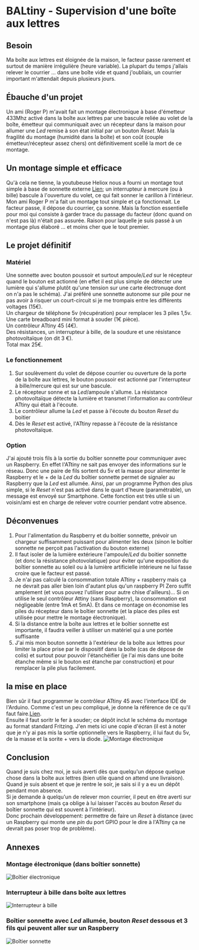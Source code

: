 # BALtiny - Supervision d'une boîte aux lettres
## Besoin
Ma boîte aux lettres est éloignée de la maison, le facteur passe rarement et surtout de manière irrégulière (heure variable). La plupart du temps j'allais relever le courrier ... dans une boîte vide et quand j'oubliais, un courrier important m'attendait depuis plusieurs jours.
## Ébauche d'un projet
Un ami (Roger P) m'avait fait un montage électronique à base d'émetteur 433Mhz activé dans la boîte aux lettres par une bascule reliée au volet de la boîte, émetteur qui communiquait avec un récepteur dans la maison pour allumer une *Led* remise à son état initial par un bouton *Reset*. Mais la fragilité du montage (humidité dans la boîte) et son coût (couple émetteur/récepteur assez chers) ont définitivement scellé la mort de ce montage.
## Un montage simple et efficace
Qu'à cela ne tienne, la youtubeuse Heliox nous a fourni un montage tout simple à base de sonnette externe [Lien](https://youtu.be/WknRG6paMcA); un interrupteur à mercure (ou à bille) bascule à l'ouverture du volet, ce qui fait sonner le carillon à l'intérieur. Mon ami Roger P m'a fait un montage tout simple et ça fonctionnait. Le facteur passe, il dépose du courrier, ça sonne.
Mais la fonction essentielle pour moi qui consiste à garder trace du passage du facteur (donc quand on n'est pas là) n'était pas assurée. Raison pour laquelle je suis passé à un montage plus élaboré ... et moins cher que le tout premier.
## Le projet définitif
### Matériel
Une sonnette avec bouton poussoir et surtout ampoule/*Led* sur le récepteur quand le bouton est actionné (en effet il est plus simple de détecter une lumière qui s'allume plutôt qu'une tension sur une carte électronuqe dont on n'a pas le schéma). J'ai préféré une sonnette autonome sur pile pour ne pas avoir à risquer un court-circuit si je me trompais entre les différents voltages (15€).  
Un chargeur de téléphone 5v (récupération) pour remplacer les 3 piles 1,5v.  
Une carte breadboard mini format à souder (1€ pièce).  
Un contrôleur ATtiny 45 (4€).  
Des résistances, un interrupteur à bille, de la soudure et une résistance photovoltaïque (on dit 3 €).  
Total max 25€.
### Le fonctionnement
1. Sur soulèvement du volet de dépose courrier ou ouverture de la porte de la boîte aux lettres, le bouton poussoir est actionné par l'interrupteur à bille/mercure qui est sur une bascule.
2. Le récepteur sonne et sa *Led*/ampoule s'allume. La résistance photovoltaïque détecte la lumière et transmet l'information au contrôleur ATtiny qui était à l'écoute.
3. Le contrôleur allume la *Led* et passe à l'écoute du bouton *Reset* du boitier
4. Dès le *Reset* est activé, l'ATtiny repasse à l'écoute de la résistance photovoltaïque.
### Option
J'ai ajouté trois fils à la sortie du boîtier sonnette pour communiquer avec un Raspberry. En effet l'ATtiny ne sait pas envoyer des informations sur le réseau. Donc une paire de fils sortent du 5v et la masse pour alimenter le Raspberry et le + de la *Led* du boîtier sonnette permet de signaler au Raspberry que la *Led* est allumée. Ainsi, par un programme Python des plus simple, si le *Reset* n'est pas activé dans le quart d'heure (paramétrable), un message est envoyé sur Smartphone. Cette fonction est très utile si un voisin/ami est en charge de relever votre courrier pendant votre absence.
## Déconvenues
1. Pour l'alimentation du Raspberry et du boitier sonnette, prévoir un chargeur suffisamment puissant pour alimenter les deux (sinon le boîtier sonnette ne perçoit pas l'activation du bouton externe)
2. Il faut isoler de la lumière extérieure l'ampoule/*Led* du boitier sonnette (et donc la résistance photovolatique) pour éviter qu'une exposition du boîtier sonnette au soleil ou à la lumière artificielle intérieure ne lui fasse croire que le facteur est passé.
3. Je n'ai pas calculé la consommation totale ATtiny + raspberry mais ça ne devrait pas aller bien loin d'autant plus qu'un raspberry PI Zero suffit amplement (et vous pouvez l'utiliser pour autre chise d'ailleurs)... Si on utilise le seul contrôleur Attiny (sans Raspberry), la consommation est négligeable (entre 1mA et 5mA). Et dans ce montage on économise les piles du récepteur dans le boîtier sonnette (et la place des piles est utilisée pour mettre le montage électronique).
4. Si la distance entre la boîte aux lettres et le boîtier sonnette est importante, il faudra veiller à utiliser un matériel qui a une portée suffisante
5. J'ai mis mon bouton sonnette à l'extérieur de la boîte aux lettres pour limiter la place prise par le dispositif dans la boîte (cas de dépose de colis) et surtout pour pouvoir l'étanchéifier (je l'ai mis dans une boite étanche même si le bouton est étanche par construction) et pour remplacer la pile plus facilement.
## la mise en place
Bien sûr il faut programmer le contrôleur ATtiny 45 avec l'interface IDE de l'Arduino. Comme c'est un peu compliqué, je donne la référence de ce qu'il faut faire.[Lien](https://youtu.be/S-oBujsoe-Q).  
Ensuite il faut soritr le fer à souder; ce dépôt inclut le schéma du montage au format standard Fritzing. J'en mets ici une copie d'écran (il est à noter que je n'y ai pas mis la sortie optionnelle vers le Raspberry, il lui faut du 5v, de la masse et la sorite + vers la diode.
![Montage électronique](https://github.com/VanilleAngeles/BALtiny/blob/master/IMG_1212.png)
## Conclusion
Quand je suis chez moi, je suis averti dès que quelqu'un dépose quelque chose dans la boîte aux lettres (bien utile quand on attend une livraison).  
Quand je suis absent et que je rentre le soir, je sais si il y a eu un dépôt pendant mon absence.  
Si je demande à quelqu'un de relever mon courrier, il peut en être averti sur son smartphone (mais ça oblige à lui laisser l'accès au bouton *Reset* du boîtier sonnette qui est souvent à l'intérieur).  
Donc prochain développement: permettre de faire un *Reset* à distance (avec un Raspberry qui monte une *pin* du port GPIO pour le dire à l'ATtiny ça ne devrait pas poser trop de problème).
## Annexes
### Montage électronique (dans boîtier sonnette)
![Boîtier électronique](https://github.com/VanilleAngeles/BALtiny/blob/master/IMG_1209.jpg)
### Interrupteur à bille dans boîte aux lettres
![Interrupteur à bille](https://github.com/VanilleAngeles/BALtiny/blob/master/IMG_1210.jpg)
### Boîtier sonnette avec *Led* allumée, bouton *Reset* dessous et 3 fils qui peuvent aller sur un Raspberry
![Boîtier sonnette](https://github.com/VanilleAngeles/BALtiny/blob/master/IMG_1211.jpg)


 



